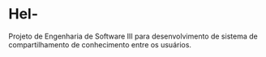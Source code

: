 # Hel-
Projeto de Engenharia de Software III para desenvolvimento de sistema de compartilhamento de conhecimento entre os usuários.
